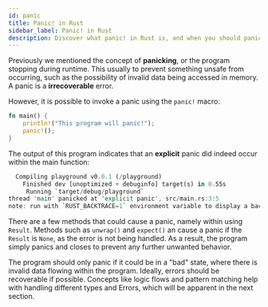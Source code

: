 ```yaml
---
id: panic
title: Panic! in Rust
sidebar_label: Panic! in Rust
description: Discover what panic! in Rust is, and when you should panic.
---
```


Previously we mentioned the concept of **panicking**, or the program stopping during runtime.  This usually to prevent something unsafe from occurring, such as the possibility of invalid data being accessed in memory.  A panic is a **irrecoverable** error.

However, it is possible to invoke a panic using the `panic!` macro:

```rust
fn main() {
    println!("This program will panic!");
    panic!();
}
```

The output of this program indicates that an **explicit** panic did indeed occur within the main function: 

```rust 
  Compiling playground v0.0.1 (/playground)
    Finished dev [unoptimized + debuginfo] target(s) in 0.55s
     Running `target/debug/playground`
thread 'main' panicked at 'explicit panic', src/main.rs:3:5
note: run with `RUST_BACKTRACE=1` environment variable to display a backtrace
```

There are a few methods that could cause a panic, namely within using `Result`.  Methods such as `unwrap()` and `expect()` an cause a panic if the `Result` is `None`, as the error is not being handled.  As a result, the program simply panics and closes to prevent any further unwanted behavior.

The program should only panic if it could be in a "bad" state, where there is invalid data flowing within the program.  Ideally, errors should be recoverable if possible.  Concepts like logic flows and pattern matching help with handling different types and Errors, which will be apparent in the next section.
